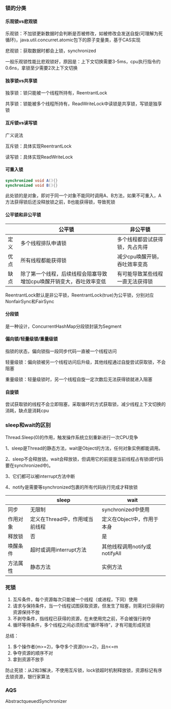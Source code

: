 ### 锁的分类
#### 乐观锁vs悲观锁
乐观锁：不加锁更新数据时会判断是否被修改，如被修改会发送自旋(可理解为死循环)，java.util.concurret.atomic包下的原子变量类，基于CAS实现

悲观锁：获取数据时都会上锁，synchronized

一般乐观锁性能比悲观锁好，原因是：上下文切换需要3-5ms，cpu执行指令约0.6ns，拿锁至少需要2次上下文切换

#### 独享锁vs共享锁
独享锁：锁只能被一个线程所持有，ReentrantLock

共享锁：锁能被多个线程所持有，ReadWriteLock中读锁是共享锁，写锁是独享锁

#### 互斥锁vs读写锁
广义说法

互斥锁：具体实现ReentrantLock

读写锁：具体实现ReadWriteLock

#### 可重入锁
```java
synchronized void A(){}
synchronized void B(){}
```
此处锁的是对象，即对于同一个对象不能同时调用A、B方法，如果不可重入，A方法获得锁后还没释放锁之前，B也能获得锁，导致死锁

#### <a id="fairUnfair">公平锁和非公平锁</a>
|   | 公平锁  | 非公平锁  |
|  ----  | ----  | ----  |
| 定义  | 多个线程排队申请锁 | 多个线程都尝试获得锁，先占先得 |
| 优点  | 所有线程都能获得锁 | 减少cpu唤醒开销，吞吐效率变高 |
| 缺点  | 除了第一个线程，后续线程会阻塞导致增加cpu唤醒开销变大，吞吐效率变低 | 有可能导致某些线程一直无法获得锁 |

ReentrantLock默认是非公平锁，ReentrantLock(true)为公平锁，分别对应NonfairSync和FairSync

#### 分段锁
是一种设计，ConcurrentHashMap分段锁封装为Segment

#### 偏向锁/轻量级锁/重量级锁
指锁的状态，偏向锁指一段同步代码一直被一个线程访问

轻量级锁：偏向锁被另一个线程访问后升级，其他线程通过自旋尝试获取锁，不会阻塞

重量级锁：轻量级锁时，另一个线程自旋一定次数后无法获得锁就进入阻塞

#### 自旋锁
尝试获取锁的线程不会立即阻塞，采取循环的方式获取锁，减少线程上下文切换的消耗，缺点是消耗cpu

### sleep和wait的区别
Thread.Sleep(0)的作⽤，触发操作系统⽴刻重新进⾏⼀次CPU竞争

1、sleep是Thread的静态⽅法，wait是Object的⽅法，任何对象实例都能调⽤。

2、sleep不会释放锁。wait会释放锁，但调⽤它的前提是当前线程占有锁(即代码要在synchronized中)。

3、它们都可以被interrupt⽅法中断

4、notify是需要等synchronized包裹的所有代码执行完成才释放锁

|   | sleep  | wait  |
|  ----  | ----  | ----  |
| 同步  | 无限制 | synchronized中使用 |
| 作用对象  | 定义在Thread中，作用域当前线程 | 定义在Object中，作用于本身 |
| 释放锁  | 否 | 是 |
| 唤醒条件  | 超时或调用interrupt方法 | 其他线程调用notify或notifyAll |
| 方法属性  | 静态方法 | 实例⽅法 |

### 死锁
1. 互斥条件，每个资源每次只能被一个线程（或进程，下同）使用
2. 请求与保持条件，当一个线程试图获取资源，但发生了阻塞，则需对已获得的资源保持不放
3. 不剥夺条件，指线程已获得的资源，在未使用完之前，不会被强行剥夺
4. 循环等待条件，多个线程之间必须形成“循环等待”，才有可能形成死锁

总结：

1. 多个操作者(m>=2)，争夺多个资源(n>=2)，且n<=m
2. 争夺资源的顺序不对
3. 拿到资源不放手

防止死锁：从2和3解决，不使用互斥锁，lock锁超时机制释放锁，资源标记有序去锁资源，银行家算法

### AQS
AbstractqueuedSynchronizer